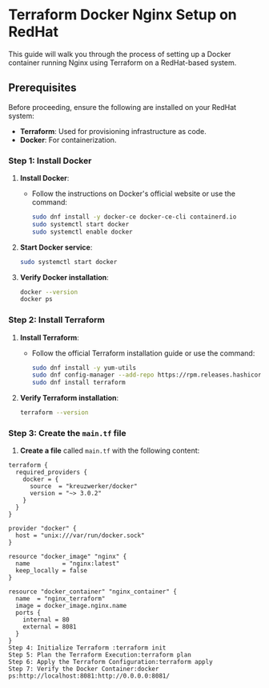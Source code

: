 # Terraform Docker Nginx Setup on RedHat

This guide will walk you through the process of setting up a Docker container running Nginx using Terraform on a RedHat-based system. 

## Prerequisites

Before proceeding, ensure the following are installed on your RedHat system:

- **Terraform**: Used for provisioning infrastructure as code.
- **Docker**: For containerization.
  
### Step 1: Install Docker
1. **Install Docker**:
    - Follow the instructions on Docker's official website or use the command:
    
      ```bash
      sudo dnf install -y docker-ce docker-ce-cli containerd.io
      sudo systemctl start docker
      sudo systemctl enable docker
      ```
   
2. **Start Docker service**:
    ```bash
    sudo systemctl start docker
    ```

3. **Verify Docker installation**:
    ```bash
    docker --version
    docker ps
    ```

### Step 2: Install Terraform

1. **Install Terraform**:
    - Follow the official Terraform installation guide or use the command:
    
      ```bash
      sudo dnf install -y yum-utils
      sudo dnf config-manager --add-repo https://rpm.releases.hashicorp.com/RHEL/hashicorp.repo
      sudo dnf install terraform
      ```

2. **Verify Terraform installation**:
    ```bash
    terraform --version
    ```

### Step 3: Create the `main.tf` file

1. **Create a file** called `main.tf` with the following content:

```hcl
terraform {
  required_providers {
    docker = {
      source  = "kreuzwerker/docker"
      version = "~> 3.0.2"
    }
  }
}

provider "docker" {
  host = "unix:///var/run/docker.sock"
}

resource "docker_image" "nginx" {
  name         = "nginx:latest"
  keep_locally = false
}

resource "docker_container" "nginx_container" {
  name  = "nginx_terraform"
  image = docker_image.nginx.name 
  ports {
    internal = 80
    external = 8081  
  }
}
Step 4: Initialize Terraform :terraform init
Step 5: Plan the Terraform Execution:terraform plan
Step 6: Apply the Terraform Configuration:terraform apply
Step 7: Verify the Docker Container:docker ps:http://localhost:8081:http://0.0.0.0:8081/



